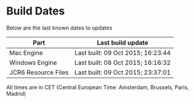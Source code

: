 # Build Dates

Below are the last known dates to updates

Part | Last build update
-----|-----
Mac Engine | Last built: 09 Oct 2015; 16:23:44
Windows Engine | Last built: 08 Oct 2015; 16:16:32
JCR6 Resource Files | Last built: 09 Oct 2015; 23:37:01
All times are in CET (Central European Time: Amsterdam, Brussels, Paris, Madrid)



